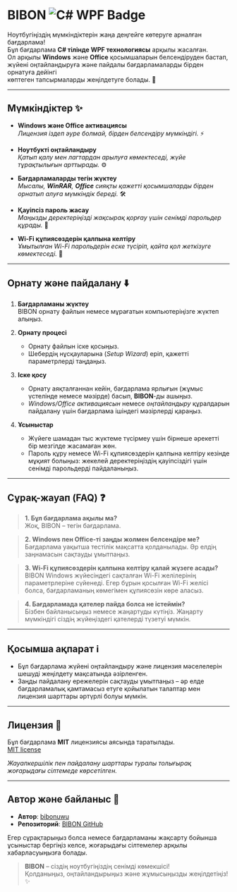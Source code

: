 # **BIBON**  <img src="https://img.shields.io/badge/Made%20with-C%23%20WPF-7952B3?style=flat&logo=.net" alt="C# WPF Badge" />

Ноутбугіңіздің мүмкіндіктерін жаңа деңгейге көтеруге арналған бағдарлама!  
Бұл бағдарлама <strong>C# тілінде WPF технологиясы</strong> арқылы жасалған.  
Ол арқылы **Windows** және **Office** қосымшаларын белсендіруден бастап,  
жүйені оңтайландыруға және пайдалы бағдарламаларды бірден орнатуға дейінгі  
көптеген тапсырмаларды жеңілдетуге болады. 🚀

---

## **Мүмкіндіктер** ✨

- **Windows және Office активациясы**  
  <em>Лицензия іздеп әуре болмай, бірден белсендіру мүмкіндігі.</em> ⚡

- **Ноутбукті оңтайландыру**  
  <em>Қатып қалу мен лагтардан арылуға көмектеседі, жүйе тұрақтылығын арттырады.</em> ⚙️

- **Бағдарламаларды тегін жүктеу**  
  <em>Мысалы, <strong>WinRAR</strong>, <strong>Office</strong> сияқты қажетті қосымшаларды бірден орнатып алуға мүмкіндік береді.</em> 🛠

- **Қауіпсіз пароль жасау**  
  <em>Маңызды деректеріңізді жақсырақ қорғау үшін сенімді парольдер құрады.</em> 🔐

- **Wi-Fi құпиясөздерін қалпына келтіру**  
  <em>Ұмытылған Wi-Fi парольдерін еске түсіріп, қайта қол жеткізуге көмектеседі.</em> 📶

---

## **Орнату және пайдалану** ⬇️

1. **Бағдарламаны жүктеу**  
   BIBON орнату файлын немесе мұрағатын компьютеріңізге жүктеп алыңыз.

2. **Орнату процесі**  
   - Орнату файлын іске қосыңыз.  
   - Шебердің нұсқауларына (*Setup Wizard*) еріп, қажетті параметрлерді таңдаңыз.

3. **Іске қосу**  
   - Орнату аяқталғаннан кейін, бағдарлама ярлығын (жұмыс үстелінде немесе мәзірде) басып, **BIBON**-ды ашыңыз.  
   - *Windows/Office активациясын* немесе *оңтайландыру* құралдарын пайдалану үшін бағдарлама ішіндегі мәзірлерді қараңыз.

4. **Ұсыныстар**  
   - Жүйеге шамадан тыс жүктеме түсірмеу үшін бірнеше әрекетті бір мезгілде жасамаған жөн.  
   - Пароль құру немесе Wi-Fi құпиясөздерін қалпына келтіру кезінде мұқият болыңыз: жекелей деректеріңіздің қауіпсіздігі үшін сенімді парольдерді пайдаланыңыз.

---

## **Сұрақ-жауап (FAQ)** ❓

> **1. Бұл бағдарлама ақылы ма?**  
> Жоқ, BIBON – тегін бағдарлама.  

> **2. Windows пен Office-ті заңды жолмен белсендіре ме?**  
> Бағдарлама уақытша тестілік мақсатта қолданылады. Әр елдің заңнамасын сақтауды ұмытпаңыз.  

> **3. Wi-Fi құпиясөздерін қалпына келтіру қалай жүзеге асады?**  
> BIBON Windows жүйесіндегі сақталған Wi-Fi желілерінің параметрлеріне сүйенеді. Егер бұрын қосылған Wi-Fi желісі болса, бағдарламаның көмегімен құпиясөзін көре аласыз.  

> **4. Бағдарламада қателер пайда болса не істеймін?**  
> Бізбен байланысыңыз немесе жаңартуды күтіңіз. Жаңарту мүмкіндігі сіздің жүйеңіздегі қателерді түзетуі мүмкін.

---

## **Қосымша ақпарат** ℹ️

- Бұл бағдарлама жүйені оңтайландыру және лицензия мәселелерін шешуді жеңілдету мақсатында әзірленген.  
- Заңды пайдалану ережелерін сақтауды ұмытпаңыз – әр елде бағдарламалық қамтамасыз етуге қойылатын талаптар мен лицензия шарттары әртүрлі болуы мүмкін.

---

## **Лицензия** 📝

Бұл бағдарлама **MIT** лицензиясы аясында таратылады.  
[MIT license](./MIT%20license)

<em>Жауапкершілік пен пайдалану шарттары туралы толығырақ жоғарыдағы сілтемеде көрсетілген.</em>

---

## **Автор және байланыс** 👤

- **Автор**: [bibonuwu](https://t.me/bibonuwu)  
- **Репозиторий**: [BIBON GitHub](https://github.com/bibonuwu/Bibon)

Егер сұрақтарыңыз болса немесе бағдарламаны жақсарту бойынша ұсыныстар бергіңіз келсе, жоғарыдағы сілтемелер арқылы хабарласуыңызға болады.  

> **BIBON** – сіздің ноутбугіңіздің сенімді көмекшісі!  
> Қолданыңыз, оңтайландырыңыз және жұмысыңызды жеңілдетіңіз! ✨
